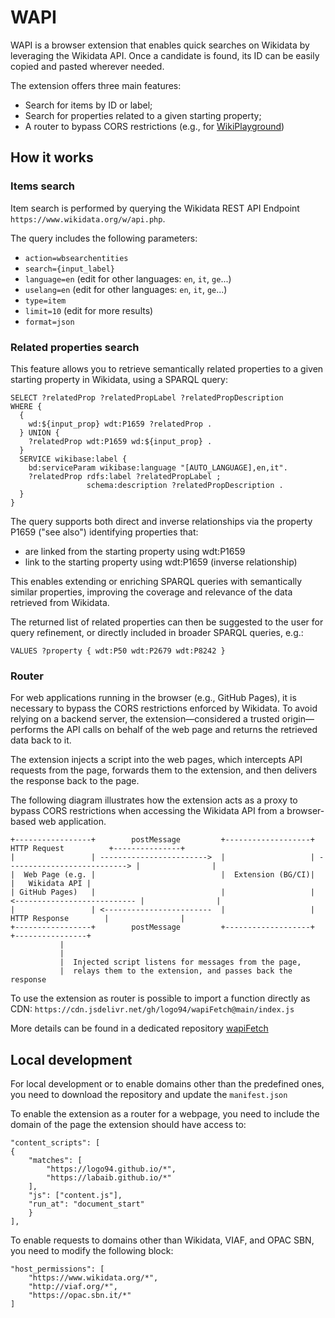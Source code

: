 # WAPI

WAPI is a browser extension that enables quick searches on Wikidata by leveraging the Wikidata API. Once a candidate is found, its ID can be easily copied and pasted wherever needed. 

The extension offers three main features:
- Search for items by ID or label;
- Search for properties related to a given starting property;
- A router to bypass CORS restrictions (e.g., for [WikiPlayground](https://labaib.github.io/WikiPlayground2.0/))

## How it works


### Items search

Item search is performed by querying the Wikidata REST API Endpoint `https://www.wikidata.org/w/api.php`. 


The query includes the following parameters:
- `action=wbsearchentities`
- `search={input_label}`
- `language=en` (edit for other languages: `en`, `it`, `ge`...)
- `uselang=en` (edit for other languages: `en`, `it`, `ge`...)
- `type=item`
- `limit=10` (edit for more results)
- `format=json`



### Related properties search

This feature allows you to retrieve semantically related properties to a given starting property in Wikidata, using a SPARQL query:

```
SELECT ?relatedProp ?relatedPropLabel ?relatedPropDescription 
WHERE {
  {
    wd:${input_prop} wdt:P1659 ?relatedProp .
  } UNION {
    ?relatedProp wdt:P1659 wd:${input_prop} .
  }
  SERVICE wikibase:label {
    bd:serviceParam wikibase:language "[AUTO_LANGUAGE],en,it".
    ?relatedProp rdfs:label ?relatedPropLabel ;
                 schema:description ?relatedPropDescription .
  }
}

```


The query supports both direct and inverse relationships via the property P1659 ("see also") identifying properties that:
- are linked from the starting property using wdt:P1659
- link to the starting property using wdt:P1659 (inverse relationship)

This enables extending or enriching SPARQL queries with semantically similar properties, improving the coverage and relevance of the data retrieved from Wikidata.

The returned list of related properties can then be suggested to the user for query refinement, or directly included in broader SPARQL queries, e.g.:

```
VALUES ?property { wdt:P50 wdt:P2679 wdt:P8242 }

```


### Router

For web applications running in the browser (e.g., GitHub Pages), it is necessary to bypass the CORS restrictions enforced by Wikidata.
To avoid relying on a backend server, the extension—considered a trusted origin—performs the API calls on behalf of the web page and returns the retrieved data back to it.

The extension injects a script into the web pages, which intercepts API requests from the page, forwards them to the extension, and then delivers the response back to the page.

The following diagram illustrates how the extension acts as a proxy to bypass CORS restrictions when accessing the Wikidata API from a browser-based web application.

```
+-----------------+        postMessage         +-------------------+         HTTP Request          +---------------+
|                 | ------------------------>  |                   | ---------------------------> |                |
|  Web Page (e.g. |                            |  Extension (BG/CI)|                              |   Wikidata API |
| GitHub Pages)   |                            |                   | <--------------------------- |                |
|                 | <------------------------  |                   |         HTTP Response        |                |
+-----------------+        postMessage         +-------------------+                              +----------------+
           |                                                                  
           |                                                                  
           |  Injected script listens for messages from the page,            
           |  relays them to the extension, and passes back the response     

```


To use the extension as router is possible to import a function directly as CDN: `https://cdn.jsdelivr.net/gh/logo94/wapiFetch@main/index.js`

More details can be found in a dedicated repository [wapiFetch](https://github.com/logo94/wapiFetch)



## Local development

For local development or to enable domains other than the predefined ones, you need to download the repository and update the `manifest.json`

To enable the extension as a router for a webpage, you need to include the domain of the page the extension should have access to:

```
"content_scripts": [
{
    "matches": [
        "https://logo94.github.io/*",
        "https://labaib.github.io/*"
    ],
    "js": ["content.js"],
    "run_at": "document_start"
    }
],
```

To enable requests to domains other than Wikidata, VIAF, and OPAC SBN, you need to modify the following block:
```
"host_permissions": [
    "https://www.wikidata.org/*",
    "http://viaf.org/*",
    "https://opac.sbn.it/*"
]
```
